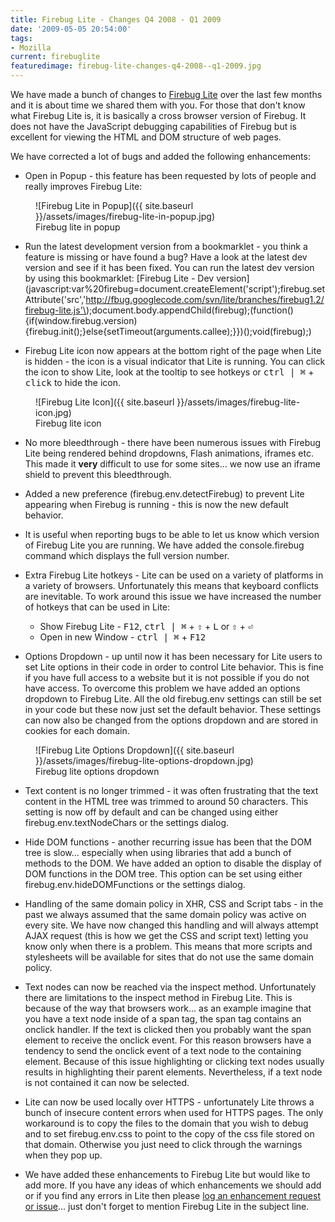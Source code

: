 ```yaml
---
title: Firebug Lite - Changes Q4 2008 - Q1 2009
date: '2009-05-05 20:54:00'
tags:
- Mozilla
current: firebuglite
featuredimage: firebug-lite-changes-q4-2008--q1-2009.jpg
---
```


We have made a bunch of changes to [Firebug Lite](http://getfirebug.com/lite.html) over the last few months and it is about time we shared them with you. For those that don't know what Firebug Lite is, it is basically a cross browser version of Firebug. It does not have the JavaScript debugging capabilities of Firebug but is excellent for viewing the HTML and DOM structure of web pages.

We have corrected a lot of bugs and added the following enhancements:

* Open in Popup - this feature has been requested by lots of people and really improves Firebug Lite:
<figure markdown="1">
  ![Firebug Lite in Popup]({{ site.baseurl }}/assets/images/firebug-lite-in-popup.jpg)
  <figcaption>Firebug lite in popup</figcaption>
</figure>

* Run the latest development version from a bookmarklet - you think a feature is missing or have found a bug? Have a look at the latest dev version and see if it has been fixed. You can run the latest dev version by using this bookmarklet:
[Firebug Lite - Dev version](javascript:var%20firebug=document.createElement('script'\);firebug.setAttribute('src','http://fbug.googlecode.com/svn/lite/branches/firebug1.2/firebug-lite.js'\);document.body.appendChild(firebug\);(function(\){if(window.firebug.version\){firebug.init(\);}else{setTimeout(arguments.callee\);}}\)(\);void(firebug\);)

* Firebug Lite icon now appears at the bottom right of the page when Lite is hidden - the icon is a visual indicator that Lite is running. You can click the icon to show Lite, look at the tooltip to see hotkeys or <kbd>ctrl | &#8984;</kbd> + <kbd>click</kbd> to hide the icon.

<figure markdown="1">
  ![Firebug Lite Icon]({{ site.baseurl }}/assets/images/firebug-lite-icon.jpg)
  <figcaption>Firebug lite icon</figcaption>
</figure>

* No more bleedthrough - there have been numerous issues with Firebug Lite being rendered behind dropdowns, Flash animations, iframes etc. This made it **very** difficult to use for some sites... we now use an iframe shield to prevent this bleedthrough.

* Added a new preference (firebug.env.detectFirebug) to prevent Lite appearing when Firebug is running - this is now the new default behavior.

* It is useful when reporting bugs to be able to let us know which version of Firebug Lite you are running. We have added the console.firebug command which displays the full version number.

* Extra Firebug Lite hotkeys - Lite can be used on a variety of platforms in a variety of browsers. Unfortunately this means that keyboard conflicts are inevitable. To work around this issue we have increased the number of hotkeys that can be used in Lite:
    * Show Firebug Lite - <kbd>F12</kbd>, <kbd>ctrl | &#8984;</kbd> + <kbd>&#8679;</kbd> + <kbd>L</kbd> or <kbd>&#8679;</kbd> + <kbd>&#9166;</kbd>
    * Open in new Window - <kbd>ctrl | &#8984;</kbd> + <kbd>F12</kbd>

* Options Dropdown - up until now it has been necessary for Lite users to set Lite options in their code in order to control Lite behavior. This is fine if you have full access to a website but it is not possible if you do not have access. To overcome this problem we have added an options dropdown to Firebug Lite. All the old firebug.env settings can still be set in your code but these now just set the default behavior. These settings can now also be changed from the options dropdown and are stored in cookies for each domain.

<figure markdown="1">
  ![Firebug Lite Options Dropdown]({{ site.baseurl }}/assets/images/firebug-lite-options-dropdown.jpg)
  <figcaption>Firebug lite options dropdown</figcaption>
</figure>

* Text content is no longer trimmed - it was often frustrating that the text content in the HTML tree was trimmed to around 50 characters. This setting is now off by default and can be changed using either firebug.env.textNodeChars or the settings dialog.

* Hide DOM functions - another recurring issue has been that the DOM tree is slow... especially when using libraries that add a bunch of methods to the DOM. We have added an option to disable the display of DOM functions in the DOM tree. This option can be set using either firebug.env.hideDOMFunctions or the settings dialog.

* Handling of the same domain policy in XHR, CSS and Script tabs - in the past we always assumed that the same domain policy was active on every site. We have now changed this handling and will always attempt AJAX request (this is how we get the CSS and script text) letting you know only when there is a problem. This means that more scripts and stylesheets will be available for sites that do not use the same domain policy.

* Text nodes can now be reached via the inspect method. Unfortunately there are limitations to the inspect method in Firebug Lite. This is because of the way that browsers work... as an example imagine that you have a text node inside of a span tag, the span tag contains an onclick handler. If the text is clicked then you probably want the span element to receive the onclick event. For this reason browsers have a tendency to send the onclick event of a text node to the containing element. Because of this issue highlighting or clicking text nodes usually results in highlighting their parent elements. Nevertheless, if a text node is not contained it can now be selected.

* Lite can now be used locally over HTTPS - unfortunately Lite throws a bunch of insecure content errors when used for HTTPS pages. The only workaround is to copy the files to the domain that you wish to debug and to set firebug.env.css to point to the copy of the css file stored on that domain. Otherwise you just need to click through the warnings when they pop up.

* We have added these enhancements to Firebug Lite but would like to add more. If you have any ideas of which enhancements we should add or if you find any errors in Lite then please [log an enhancement request or issue](http://code.google.com/p/fbug/issues/list)... just don't forget to mention Firebug Lite in the subject line.
